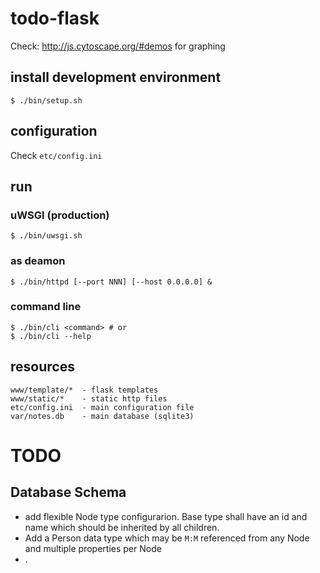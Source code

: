 # todo-flask

Check: http://js.cytoscape.org/#demos for graphing

## install development environment

	$ ./bin/setup.sh

## configuration
Check `etc/config.ini`
	
## run
### uWSGI (production)

	$ ./bin/uwsgi.sh

### as deamon

	$ ./bin/httpd [--port NNN] [--host 0.0.0.0] &

### command line

	$ ./bin/cli <command> # or
	$ ./bin/cli --help

## resources

	www/template/*  - flask templates
	www/static/*    - static http files
	etc/config.ini  - main configuration file
	var/notes.db    - main database (sqlite3)


# TODO
## Database Schema
- add flexible Node type configurarion. Base type shall have an id and name which should be inherited by all children. 
- Add a Person data type which may be `M:M` referenced from any Node and multiple properties per Node
- .
